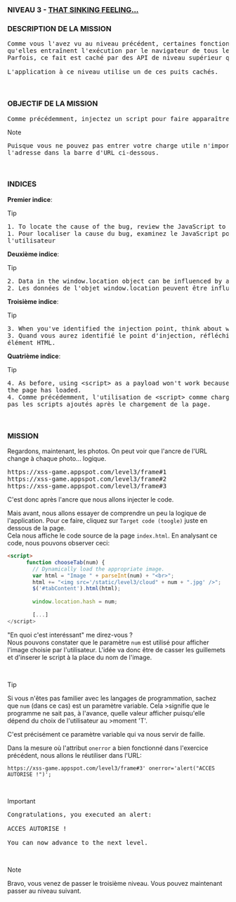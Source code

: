 ### NIVEAU 3 - [THAT SINKING FEELING...](https://xss-game.appspot.com/level3)

### DESCRIPTION DE LA MISSION

<pre>
Comme vous l'avez vu au niveau précédent, certaines fonctions JS courantes sont des puits d'exécution, ce qui signifie 
qu'elles entraînent l'exécution par le navigateur de tous les scripts qui apparaissent dans leur entrée.
Parfois, ce fait est caché par des API de niveau supérieur qui utilisent l'une de ces fonctions sous le capot.

L'application à ce niveau utilise un de ces puits cachés.
</pre>

<br>

### OBJECTIF DE LA MISSION

<pre>
Comme précédemment, injectez un script pour faire apparaître un alert() JavaScript dans l'application.
</pre>

> [!NOTE]
> <pre>
> Puisque vous ne pouvez pas entrer votre charge utile n'importe où dans l'application, vous devrez modifier manuellement
> l'adresse dans la barre d'URL ci-dessous.
></pre>

<br>

### INDICES

**Premier indice**:
> [!TIP]
> <pre>
> 1. To locate the cause of the bug, review the JavaScript to see where it handles user-supplied input.
> 1. Pour localiser la cause du bug, examinez le JavaScript pour voir où il traite les données fournies par 
> l'utilisateur
> </pre>

**Deuxième indice**:
> [!TIP]
> <pre>
> 2. Data in the window.location object can be influenced by an attacker.
> 2. Les données de l'objet window.location peuvent être influencées par un attaquant.
> </pre>

**Troisième indice**:
> [!TIP]
> <pre>
> 3. When you've identified the injection point, think about what you need to do to sneak in a new HTML element.
> 3. Quand vous aurez identifié le point d'injection, réfléchissez à ce qu'il faut faire pour introduire un nouvel 
> élément HTML.
> </pre>

**Quatrième indice**:
> [!TIP]
> <pre>
> 4. As before, using &lt;script&gt; as a payload won't work because the browser won't execute scripts added after 
> the page has loaded.
> 4. Comme précédemment, l'utilisation de &lt;script&gt; comme charge utile ne fonctionnera pas car le navigateur n'exécute
> pas les scripts ajoutés après le chargement de la page.
> </pre>

<br>

### MISSION

Regardons, maintenant, les photos. On peut voir que l'ancre de l'URL change à chaque photo... logique.

<pre>
https://xss-game.appspot.com/level3/frame#1
https://xss-game.appspot.com/level3/frame#2
https://xss-game.appspot.com/level3/frame#3
</pre>

C'est donc après l'ancre que nous allons injecter le code.

Mais avant, nous allons essayer de comprendre un peu la logique de l'application. Pour ce faire, cliquez sur `Target code (toogle)` juste en dessous de la page.
<br>Cela nous affiche le code source de la page `index.html`. En analysant ce code, nous pouvons observer ceci:

```html
<script>
      function chooseTab(num) {
        // Dynamically load the appropriate image.
        var html = "Image " + parseInt(num) + "<br>";
        html += "<img src='/static/level3/cloud" + num + ".jpg' />";
        $('#tabContent').html(html);
 
        window.location.hash = num;
 
        [...]
</script>
```

"En quoi c'est interéssant" me direz-vous ?
<br>Nous pouvons constater que le paramètre `num` est utilisé pour afficher l'image choisie par l'utilisateur. L'idée va donc être de casser les guillemets et d'inserer le script à la place du nom de l'image.

<br>

> [!TIP]
>Si vous n'êtes pas familier avec les langages de programmation, sachez que `num` (dans ce cas) est un paramètre variable. Cela >signifie que le programme ne sait pas, à l'avance, quelle valeur afficher puisqu'elle dépend du choix de l'utilisateur au >moment 'T'.

C'est précisément ce paramètre variable qui va nous servir de faille.

Dans la mesure où l'attribut `onerror` a bien fonctionné dans l'exercice précédent, nous allons le réutiliser dans l'URL:

```
https://xss-game.appspot.com/level3/frame#3' onerror='alert("ACCES AUTORISE !")';
```

<br>

> [!IMPORTANT]
> <pre>
> Congratulations, you executed an alert:
>
> ACCES AUTORISE !
>
> You can now advance to the next level.
> </pre>

<br>

> [!NOTE]
> Bravo, vous venez de passer le troisième niveau. Vous pouvez maintenant passer au niveau suivant. 